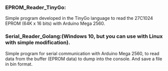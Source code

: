 ### EPROM_Reader_TinyGo: 
Simple program developed in the TinyGo language to read the 27C1024 EPROM (64K x 16 bits) with Arduino Mega 2560.


### Serial_Reader_Golang:(Windows 10, but you can use with Linux with simple modification). 
Simple program for serial communication with Arduino Mega 2560, to read data from the buffer (EPROM data)  to dump into the console. And save a file in bin format.
